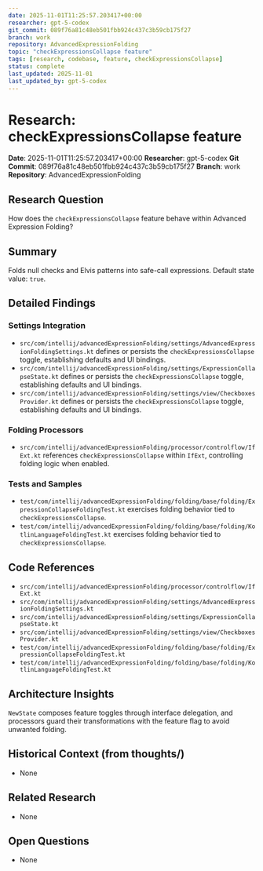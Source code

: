 ```yaml
---
date: 2025-11-01T11:25:57.203417+00:00
researcher: gpt-5-codex
git_commit: 089f76a81c48eb501fbb924c437c3b59cb175f27
branch: work
repository: AdvancedExpressionFolding
topic: "checkExpressionsCollapse feature"
tags: [research, codebase, feature, checkExpressionsCollapse]
status: complete
last_updated: 2025-11-01
last_updated_by: gpt-5-codex
---
```


# Research: checkExpressionsCollapse feature

**Date**: 2025-11-01T11:25:57.203417+00:00
**Researcher**: gpt-5-codex
**Git Commit**: 089f76a81c48eb501fbb924c437c3b59cb175f27
**Branch**: work
**Repository**: AdvancedExpressionFolding

## Research Question
How does the `checkExpressionsCollapse` feature behave within Advanced Expression Folding?

## Summary
Folds null checks and Elvis patterns into safe-call expressions. Default state value: `true`.

## Detailed Findings
### Settings Integration
- `src/com/intellij/advancedExpressionFolding/settings/AdvancedExpressionFoldingSettings.kt` defines or persists the `checkExpressionsCollapse` toggle, establishing defaults and UI bindings.
- `src/com/intellij/advancedExpressionFolding/settings/ExpressionCollapseState.kt` defines or persists the `checkExpressionsCollapse` toggle, establishing defaults and UI bindings.
- `src/com/intellij/advancedExpressionFolding/settings/view/CheckboxesProvider.kt` defines or persists the `checkExpressionsCollapse` toggle, establishing defaults and UI bindings.

### Folding Processors
- `src/com/intellij/advancedExpressionFolding/processor/controlflow/IfExt.kt` references `checkExpressionsCollapse` within `IfExt`, controlling folding logic when enabled.

### Tests and Samples
- `test/com/intellij/advancedExpressionFolding/folding/base/folding/ExpressionCollapseFoldingTest.kt` exercises folding behavior tied to `checkExpressionsCollapse`.
- `test/com/intellij/advancedExpressionFolding/folding/base/folding/KotlinLanguageFoldingTest.kt` exercises folding behavior tied to `checkExpressionsCollapse`.

## Code References
- `src/com/intellij/advancedExpressionFolding/processor/controlflow/IfExt.kt`
- `src/com/intellij/advancedExpressionFolding/settings/AdvancedExpressionFoldingSettings.kt`
- `src/com/intellij/advancedExpressionFolding/settings/ExpressionCollapseState.kt`
- `src/com/intellij/advancedExpressionFolding/settings/view/CheckboxesProvider.kt`
- `test/com/intellij/advancedExpressionFolding/folding/base/folding/ExpressionCollapseFoldingTest.kt`
- `test/com/intellij/advancedExpressionFolding/folding/base/folding/KotlinLanguageFoldingTest.kt`

## Architecture Insights
`NewState` composes feature toggles through interface delegation, and processors guard their transformations with the feature flag to avoid unwanted folding.

## Historical Context (from thoughts/)
- None

## Related Research
- None

## Open Questions
- None
